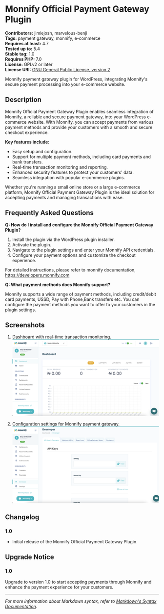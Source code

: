 # Monnify Official Payment Gateway Plugin

**Contributors:** jimiejosh, marvelous-benji  
**Tags:** payment gateway, monnify, e-commerce  
**Requires at least:** 4.7  
**Tested up to:** 5.4  
**Stable tag:** 1.0  
**Requires PHP:** 7.0  
**License:** GPLv2 or later  
**License URI:** [GNU General Public License, version 2](https://www.gnu.org/licenses/gpl-2.0.html)

Monnify payment gateway plugin for WordPress, integrating Monnify's secure payment processing into your e-commerce website.

## Description

Monnify Official Payment Gateway Plugin enables seamless integration of Monnify, a reliable and secure payment gateway, into your WordPress e-commerce website. With Monnify, you can accept payments from various payment methods and provide your customers with a smooth and secure checkout experience.

**Key features include:**
- Easy setup and configuration.
- Support for multiple payment methods, including card payments and bank transfers.
- Real-time transaction monitoring and reporting.
- Enhanced security features to protect your customers' data.
- Seamless integration with popular e-commerce plugins.

Whether you're running a small online store or a large e-commerce platform, Monnify Official Payment Gateway Plugin is the ideal solution for accepting payments and managing transactions with ease.

## Frequently Asked Questions

**Q: How do I install and configure the Monnify Official Payment Gateway Plugin?**

1. Install the plugin via the WordPress plugin installer.
2. Activate the plugin.
3. Navigate to the plugin settings and enter your Monnify API credentials.
4. Configure your payment options and customize the checkout experience.

For detailed instructions, please refer to monnify documentation, https://developers.monnify.com

**Q: What payment methods does Monnify support?**

Monnify supports a wide range of payment methods, including credit/debit card payments, USSD, Pay with Phone,Bank transfers etc. You can configure the payment methods you want to offer to your customers in the plugin settings.

## Screenshots

1. Dashboard with real-time transaction monitoring.
   ![Screenshot 1](assets/screenshot-1.png)

2. Configuration settings for Monnify payment gateway.
   ![Screenshot 2](assets/screenshot-2.png)

## Changelog

### 1.0

- Initial release of the Monnify Official Payment Gateway Plugin.

## Upgrade Notice

### 1.0

Upgrade to version 1.0 to start accepting payments through Monnify and enhance the payment experience for your customers.

---

*For more information about Markdown syntax, refer to [Markdown's Syntax Documentation](https://daringfireball.net/projects/markdown/syntax).*
